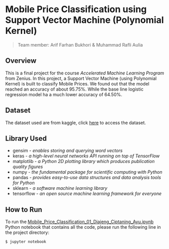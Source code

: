 # Mobile Price Classification using Support Vector Machine (Polynomial Kernel)

> Team member: Arif Farhan Bukhori & Muhammad Rafli Aulia
## Overview
This is a final project for the course _Accelerated Machine Learning Program_ from Zenius. In this project, a Support Vector Machine (using Polynomial Kernel) is built to classify Mobile Prices. We found out that the model reached an accuracy of about 95.75%. While the base line logistic regression model ha a much lower accuracy of 64.50%.

## Dataset
The dataset used are from kaggle, click [here](https://www.kaggle.com/datasets/iabhishekofficial/mobile-price-classification) to access the dataset.

## Library Used
- gensim - *enables storing and querying word vectors*
- keras - *a high-level neural networks API running on top of TensorFlow*
- matplotlib - *a Python 2D plotting library which produces publication quality figures*
- numpy - *the fundamental package for scientific computing with Python*
- pandas - *provides easy-to-use data structures and data analysis tools for Python*
- sklearn - *a software machine learning library*
- tensorflow - *an open source machine learning framework for everyone*

## How to Run

To run the [Mobile_Price_Classification_01_Diajeng_Ciptaning_Ayu.ipynb](https://github.com/riffarhan/final-project-kelompok-01-Diajeng-Ciptaning-Ayu/blob/main/Mobile_Price_Classification_01_Diajeng_Ciptaning_Ayu.ipynb) Python notebook that contains all the code, please run the following line in the project directory:

```bash
$ jupyter notebook
```



